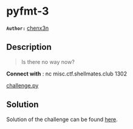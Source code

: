 # pyfmt-3

**`Author:`** [chenx3n](https://github.com/malikDaCoda)

## Description

> Is there no way now?  

**Connect with** : nc misc.ctf.shellmates.club 1302  

[challenge.py](./challenge/challenge.py)

## Solution

Solution of the challenge can be found [here](solution/).
